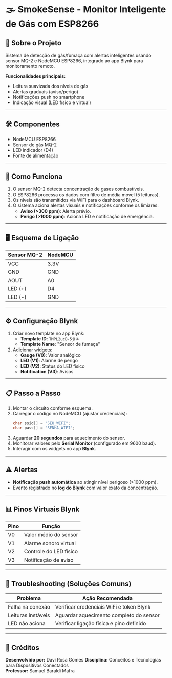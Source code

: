 # 🌫️ SmokeSense - Monitor Inteligente de Gás com ESP8266

## 📌 Sobre o Projeto
Sistema de detecção de gás/fumaça com alertas inteligentes usando sensor MQ-2 e NodeMCU ESP8266, integrado ao app Blynk para monitoramento remoto.

**Funcionalidades principais:**
- Leitura suavizada dos níveis de gás
- Alertas graduais (aviso/perigo)
- Notificações push no smartphone
- Indicação visual (LED físico e virtual)

---

## 🛠️ Componentes
- NodeMCU ESP8266
- Sensor de gás MQ-2
- LED indicador (D4)
- Fonte de alimentação

---

## 📡 Como Funciona
1. O sensor MQ-2 detecta concentração de gases combustíveis.
2. O ESP8266 processa os dados com filtro de média móvel (5 leituras).
3. Os níveis são transmitidos via WiFi para o dashboard Blynk.
4. O sistema aciona alertas visuais e notificações conforme os limiares:
   - **Aviso (>300 ppm)**: Alerta prévio.
   - **Perigo (>1000 ppm)**: Aciona LED e notificação de emergência.

---

## 🖥️ Esquema de Ligação
| Sensor MQ-2 | NodeMCU |
|-------------|---------|
| VCC         | 3.3V    |
| GND         | GND     |
| AOUT        | A0      |
| LED (+)     | D4      |
| LED (-)     | GND     |

---

## ⚙️ Configuração Blynk
1. Criar novo template no app Blynk:
   - **Template ID**: `TMPL2ucB-5jH4`
   - **Template Name**: "Sensor de fumaça"
2. Adicionar widgets:
   - **Gauge (V0)**: Valor analógico
   - **LED (V1)**: Alarme de perigo
   - **LED (V2)**: Status do LED físico
   - **Notification (V3)**: Avisos

---

## 📋 Passo a Passo
1. Montar o circuito conforme esquema.
2. Carregar o código no NodeMCU (ajustar credenciais):
   ```cpp
   char ssid[] = "SEU_WIFI";
   char pass[] = "SENHA_WIFI";
3. Aguardar **20 segundos** para aquecimento do sensor.
4. Monitorar valores pelo **Serial Monitor** (configurado em 9600 baud).
5. Interagir com os widgets no app **Blynk**.

---

## ⚠️ Alertas
- **Notificação push automática** ao atingir nível perigoso (>1000 ppm).
- Evento registrado no **log do Blynk** com valor exato da concentração.

---

## 📊 Pinos Virtuais Blynk
| Pino | Função                   |
|------|--------------------------|
| V0   | Valor médio do sensor    |
| V1   | Alarme sonoro virtual    |
| V2   | Controle do LED físico   |
| V3   | Notificação de aviso     |

---

## 🔧 Troubleshooting (Soluções Comuns)
| Problema               | Ação Recomendada                          |
|------------------------|------------------------------------------|
| Falha na conexão       | Verificar credenciais WiFi e token Blynk |
| Leituras instáveis     | Aguardar aquecimento completo do sensor |
| LED não aciona         | Verificar ligação física e pino definido |

---

## 👥 Créditos
**Desenvolvido por:** Davi Rosa Gomes
**Disciplina:** Conceitos e Tecnologias para Dispositivos Conectados  
**Professor:** Samuel Baraldi Mafra  
